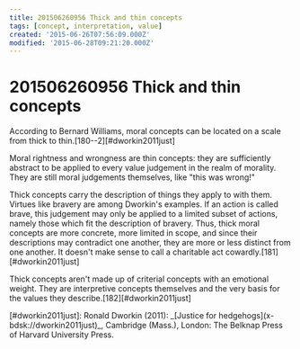 ```yaml
---
title: 201506260956 Thick and thin concepts
tags: [concept, interpretation, value]
created: '2015-06-26T07:56:09.000Z'
modified: '2015-06-28T09:21:20.000Z'
---
```


# 201506260956 Thick and thin concepts

According to Bernard Williams, moral concepts can be located on a scale from thick to thin.\[180--2\]\[#dworkin2011just\]

Moral rightness and wrongness are thin concepts: they are sufficiently abstract to be applied to every value judgement in the realm of morality. They are still moral judgements themselves, like "this was wrong!"

Thick concepts carry the description of things they apply to with them. Virtues like bravery are among Dworkin's examples. If an action is called brave, this judgement may only be applied to a limited subset of actions, namely those which fit the description of bravery. Thus, thick moral concepts are more concrete, more limited in scope, and since their descriptions may contradict one another, they are more or less distinct from one another. It doesn't make sense to call a charitable act cowardly.\[181\]\[#dworkin2011just\]

Thick concepts aren't made up of criterial concepts with an emotional weight. They are interpretive concepts themselves and the very basis for the values they describe.\[182\]\[#dworkin2011just\]

\[#dworkin2011just\]: Ronald Dworkin (2011): \_\[Justice for hedgehogs\](x-bdsk://dworkin2011just)\_, Cambridge (Mass.), London: The Belknap Press of Harvard University Press.
